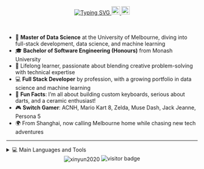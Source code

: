 <div align="center">
  <!--
  <a href="https://www.gautamkrishnar.com/"><img src="https://media.giphy.com/media/hvRJCLFzcasrR4ia7z/giphy.gif" width="25px"></a>
  -->
  <a href="https://git.io/typing-svg">
    <img src="https://readme-typing-svg.demolab.com?font=Fira+Code&duration=3000&pause=500&color=27EBF7&center=true&vCenter=true&multiline=true&width=435&height=100&lines=Hello+World%2C+Nice+to+meet+you!;I'm+Xinyun" alt="Typing SVG" />
  </a>

  <a target="_blank" href="https://www.linkedin.com/in/xinyun2020/">
    <img alt="Linkedin" width="22px" src="https://img.icons8.com/ios-filled/ffffff/linkedin.png"/>
  </a>
  <a target="_blank" href="mailto:xinyunzhang2016@gmail.com">
    <img alt="Gmail" width="22px" src="https://img.icons8.com/ios-filled/ffffff/gmail.png"/>
  </a>

</div>

<br />
<br />

- 📖 **Master of Data Science** at the University of Melbourne, diving into full-stack development, data science, and machine learning
- 🎓 **Bachelor of Software Engineering (Honours)** from Monash University
- 🌱 Lifelong learner, passionate about blending creative problem-solving with technical expertise
- 💻 **Full Stack Developer** by profession, with a growing portfolio in data science and machine learning
- 🎯 **Fun Facts**: I’m all about building custom keyboards, serious about darts, and a ceramic enthusiast!
- 🎮 **Switch Gamer**: ACNH, Mario Kart 8, Zelda, Muse Dash, Jack Jeanne, Persona 5
- 🌍 From Shanghai, now calling Melbourne home while chasing new tech adventures

---

<details>
  <summary>💻 Main Languages and Tools </summary>

👨‍💻 Programming Languages

[![My Skills](https://skillicons.dev/icons?i=javascript,typescript,py,go,bash,java,rust,r,matlab,swift&theme=dark&perline=20)](https://skillicons.dev)

🧠 AI / Data Science / ML

[![My Skills](https://skillicons.dev/icons?i=pytorch,tensorflow,opencv,anaconda&theme=dark&perline=20)](https://skillicons.dev)

🛠️ Development Tools / IDEs

[![My Skills](https://skillicons.dev/icons?i=vscode,pycharm,eclipse,neovim,vim,visualstudio,obsidian&theme=dark&perline=20)](https://skillicons.dev)

📦 Package / Dependency Management

[![My Skills](https://skillicons.dev/icons?i=npm,pnpm,bun,deno,anaconda&theme=dark&perline=20)](https://skillicons.dev)

🌐 Frontend Frameworks / Tools

[![My Skills](https://skillicons.dev/icons?i=react,vue,angular,nextjs,vite,vitest,babel,html,css&theme=dark&perline=20)](https://skillicons.dev)

🌍 Backend Frameworks / Platforms

[![My Skills](https://skillicons.dev/icons?i=nodejs,express,django,flask,dotnet,firebase,graphql,prisma&theme=dark&perline=20)](https://skillicons.dev)

💻 Operating Systems / Environments

[![My Skills](https://skillicons.dev/icons?i=linux,ubuntu,arch,windows,raspberrypi&theme=dark&perline=20)](https://skillicons.dev)

📡 Cloud / DevOps / Infra

[![My Skills](https://skillicons.dev/icons?i=docker,kubernetes,ansible,jenkins,aws,azure,gcp,openshift&theme=dark&perline=20)](https://skillicons.dev)

🧰 Other Tools & Platforms

[![My Skills](https://skillicons.dev/icons?i=github,git,bitbucket,stackoverflow,gmail,latex,postman,powershell,elasticsearch,electron,jest,figma&theme=dark&perline=20)](https://skillicons.dev)

</details>

<div align="center">
  <img align="center" src="https://github-readme-stats.vercel.app/api/top-langs?username=xinyun2020&show_icons=true&locale=en&layout=compact" alt="xinyun2020" />
  <img src="https://visitor-badge.laobi.icu/badge?page_id=xinyun2020.xinyun2020" alt="visitor badge"/>       
</div>

<!--
**XinYun2020/XinYun2020** is a ✨ _special_ ✨ repository because its `README.md` (this file) appears on your GitHub profile.

Here are some ideas to get you started:

- 🔭 I’m currently working on ...
- 🌱 I’m currently learning ...
- 👯 I’m looking to collaborate on ...
- 🤔 I’m looking for help with ...
- 💬 Ask me about ...
- 📫 How to reach me: ...
- 😄 Pronouns: ...
- ⚡ Fun fact: ...
[![Metrics](https://github.com/XinYun2020/XinYun2020/blob/master/github-metrics.svg)](https://github.com/XinYun2020)
-->

[github]: https://github.com/XinYun2020
[twitter]: https://twitter.com/
[instagram]: https://instagram.com/zhangxinyun23
[linkedin]: https://linkedin.com/in/xinyun-zhang-48b7321a1

</div>
